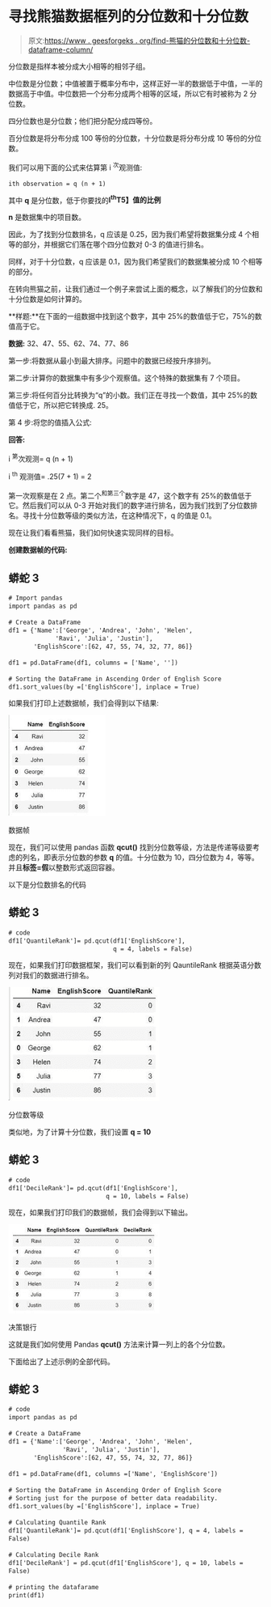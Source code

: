 # 寻找熊猫数据框列的分位数和十分位数

> 原文:[https://www . geesforgeks . org/find-熊猫的分位数和十分位数-dataframe-column/](https://www.geeksforgeeks.org/finding-the-quantile-and-decile-ranks-of-a-pandas-dataframe-column/)

分位数是指样本被分成大小相等的相邻子组。

中位数是分位数；中值被置于概率分布中，这样正好一半的数据低于中值，一半的数据高于中值。中位数把一个分布分成两个相等的区域，所以它有时被称为 2 分位数。

四分位数也是分位数；他们把分配分成四等份。

百分位数是将分布分成 100 等份的分位数，十分位数是将分布分成 10 等份的分位数。

我们可以用下面的公式来估算第 i <sup>次</sup>观测值:

```
ith observation = q (n + 1)
```

其中 **q** 是分位数，低于你要找的**I<sup>th</sup>T5】值的比例**

**n** 是数据集中的项目数。

因此，为了找到分位数排名，q 应该是 0.25，因为我们希望将数据集分成 4 个相等的部分，并根据它们落在哪个四分位数对 0-3 的值进行排名。

同样，对于十分位数，q 应该是 0.1，因为我们希望我们的数据集被分成 10 个相等的部分。

在转向熊猫之前，让我们通过一个例子来尝试上面的概念，以了解我们的分位数和十分位数是如何计算的。

**样题:**在下面的一组数据中找到这个数字，其中 25%的数值低于它，75%的数值高于它。

**数据:** 32、47、55、62、74、77、86

第一步:将数据从最小到最大排序。问题中的数据已经按升序排列。

第二步:计算你的数据集中有多少个观察值。这个特殊的数据集有 7 个项目。

第三步:将任何百分比转换为“q”的小数。我们正在寻找一个数值，其中 25%的数值低于它，所以把它转换成. 25。

第 4 步:将您的值插入公式:

**回答:**

i <sup>第</sup>次观测= q (n + 1)

i <sup>th</sup> 观测值= .25(7 + 1) = 2

第一次观察是在 2 点。第二个<sup>和第三个</sup>数字是 47，这个数字有 25%的数值低于它。然后我们可以从 0-3 开始对我们的数字进行排名，因为我们找到了分位数排名。寻找十分位数等级的类似方法，在这种情况下，q 的值是 0.1。

现在让我们看看熊猫，我们如何快速实现同样的目标。

**创建数据帧的代码:**

## 蟒蛇 3

```
# Import pandas
import pandas as pd

# Create a DataFrame
df1 = {'Name':['George', 'Andrea', 'John', 'Helen',
             'Ravi', 'Julia', 'Justin'],
       'EnglishScore':[62, 47, 55, 74, 32, 77, 86]}

df1 = pd.DataFrame(df1, columns = ['Name', ''])

# Sorting the DataFrame in Ascending Order of English Score
df1.sort_values(by =['EnglishScore'], inplace = True)
```

如果我们打印上述数据帧，我们会得到以下结果:

![](img/fab1a4fc5a8cd543253c9429284321f9.png)

数据帧

现在，我们可以使用 pandas 函数 **qcut()** 找到分位数等级，方法是传递等级要考虑的列名，即表示分位数的参数 **q** 的值。十分位数为 10，四分位数为 4，等等。并且**标签=假**以整数形式返回容器。

以下是分位数排名的代码

## 蟒蛇 3

```
# code
df1['QuantileRank']= pd.qcut(df1['EnglishScore'],
                             q = 4, labels = False)
```

现在，如果我们打印数据框架，我们可以看到新的列 QauntileRank 根据英语分数列对我们的数据进行排名。

![](img/a9f274747b9c010f39f13fbc6cede80f.png)

分位数等级

类似地，为了计算十分位数，我们设置 **q = 10**

## 蟒蛇 3

```
# code
df1['DecileRank']= pd.qcut(df1['EnglishScore'],
                           q = 10, labels = False)
```

现在，如果我们打印我们的数据帧，我们会得到以下输出。

![](img/0ab6ee963bb5650050d9a44ea0973950.png)

决策银行

这就是我们如何使用 Pandas **qcut()** 方法来计算一列上的各个分位数。

下面给出了上述示例的全部代码。

## 蟒蛇 3

```
# code
import pandas as pd

# Create a DataFrame
df1 = {'Name':['George', 'Andrea', 'John', 'Helen',
               'Ravi', 'Julia', 'Justin'],
       'EnglishScore':[62, 47, 55, 74, 32, 77, 86]}

df1 = pd.DataFrame(df1, columns =['Name', 'EnglishScore'])

# Sorting the DataFrame in Ascending Order of English Score
# Sorting just for the purpose of better data readability.
df1.sort_values(by =['EnglishScore'], inplace = True)

# Calculating Quantile Rank
df1['QuantileRank']= pd.qcut(df1['EnglishScore'], q = 4, labels = False)

# Calculating Decile Rank
df1['DecileRank'] = pd.qcut(df1['EnglishScore'], q = 10, labels = False)

# printing the datafarame
print(df1)
```